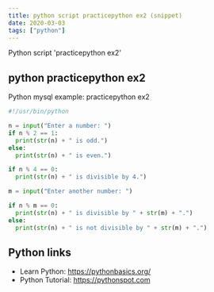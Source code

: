 ```yaml
---
title: python script practicepython ex2 (snippet)
date: 2020-03-03
tags: ["python"]
---
```

Python script 'practicepython ex2'


## python practicepython ex2

Python mysql example: practicepython ex2

```python
#!/usr/bin/python

n = input("Enter a number: ")
if n % 2 == 1:
  print(str(n) + " is odd.")
else:
  print(str(n) + " is even.")

if n % 4 == 0:
  print(str(n) + " is divisible by 4.")

m = input("Enter another number: ")

if n % m == 0:
  print(str(n) + " is divisible by " + str(m) + ".")
else:
  print(str(n) + " is not divisible by " + str(m) + ".")


```

## Python links

- Learn Python: https://pythonbasics.org/
- Python Tutorial: https://pythonspot.com
